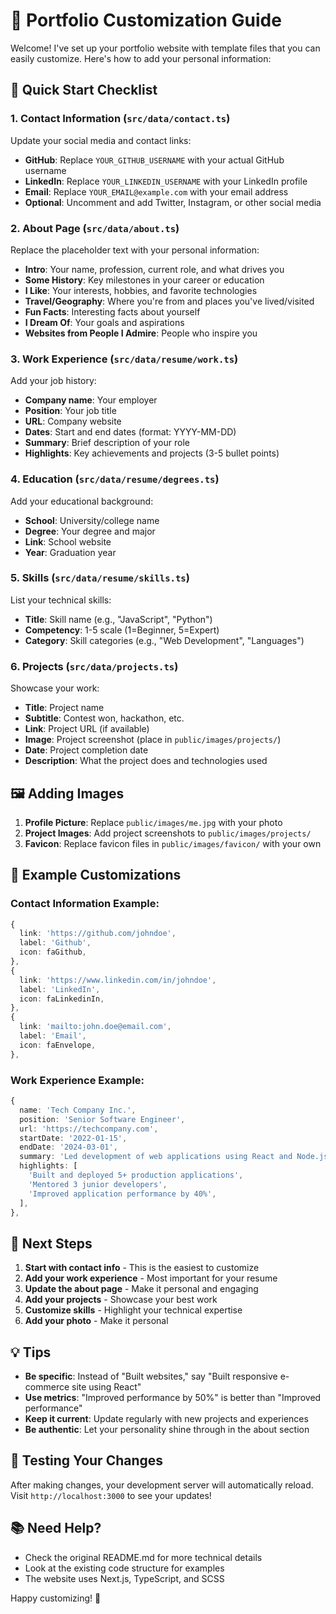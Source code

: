 # 🎨 Portfolio Customization Guide

Welcome! I've set up your portfolio website with template files that you can easily customize. Here's how to add your personal information:

## 📝 Quick Start Checklist

### 1. Contact Information (`src/data/contact.ts`)
Update your social media and contact links:
- **GitHub**: Replace `YOUR_GITHUB_USERNAME` with your actual GitHub username
- **LinkedIn**: Replace `YOUR_LINKEDIN_USERNAME` with your LinkedIn profile
- **Email**: Replace `YOUR_EMAIL@example.com` with your email address
- **Optional**: Uncomment and add Twitter, Instagram, or other social media

### 2. About Page (`src/data/about.ts`)
Replace the placeholder text with your personal information:
- **Intro**: Your name, profession, current role, and what drives you
- **Some History**: Key milestones in your career or education
- **I Like**: Your interests, hobbies, and favorite technologies
- **Travel/Geography**: Where you're from and places you've lived/visited
- **Fun Facts**: Interesting facts about yourself
- **I Dream Of**: Your goals and aspirations
- **Websites from People I Admire**: People who inspire you

### 3. Work Experience (`src/data/resume/work.ts`)
Add your job history:
- **Company name**: Your employer
- **Position**: Your job title
- **URL**: Company website
- **Dates**: Start and end dates (format: YYYY-MM-DD)
- **Summary**: Brief description of your role
- **Highlights**: Key achievements and projects (3-5 bullet points)

### 4. Education (`src/data/resume/degrees.ts`)
Add your educational background:
- **School**: University/college name
- **Degree**: Your degree and major
- **Link**: School website
- **Year**: Graduation year

### 5. Skills (`src/data/resume/skills.ts`)
List your technical skills:
- **Title**: Skill name (e.g., "JavaScript", "Python")
- **Competency**: 1-5 scale (1=Beginner, 5=Expert)
- **Category**: Skill categories (e.g., "Web Development", "Languages")

### 6. Projects (`src/data/projects.ts`)
Showcase your work:
- **Title**: Project name
- **Subtitle**: Contest won, hackathon, etc.
- **Link**: Project URL (if available)
- **Image**: Project screenshot (place in `public/images/projects/`)
- **Date**: Project completion date
- **Description**: What the project does and technologies used

## 🖼️ Adding Images

1. **Profile Picture**: Replace `public/images/me.jpg` with your photo
2. **Project Images**: Add project screenshots to `public/images/projects/`
3. **Favicon**: Replace favicon files in `public/images/favicon/` with your own

## 🎯 Example Customizations

### Contact Information Example:
```typescript
{
  link: 'https://github.com/johndoe',
  label: 'Github',
  icon: faGithub,
},
{
  link: 'https://www.linkedin.com/in/johndoe',
  label: 'LinkedIn',
  icon: faLinkedinIn,
},
{
  link: 'mailto:john.doe@email.com',
  label: 'Email',
  icon: faEnvelope,
},
```

### Work Experience Example:
```typescript
{
  name: 'Tech Company Inc.',
  position: 'Senior Software Engineer',
  url: 'https://techcompany.com',
  startDate: '2022-01-15',
  endDate: '2024-03-01',
  summary: 'Led development of web applications using React and Node.js',
  highlights: [
    'Built and deployed 5+ production applications',
    'Mentored 3 junior developers',
    'Improved application performance by 40%',
  ],
},
```

## 🚀 Next Steps

1. **Start with contact info** - This is the easiest to customize
2. **Add your work experience** - Most important for your resume
3. **Update the about page** - Make it personal and engaging
4. **Add your projects** - Showcase your best work
5. **Customize skills** - Highlight your technical expertise
6. **Add your photo** - Make it personal

## 💡 Tips

- **Be specific**: Instead of "Built websites," say "Built responsive e-commerce site using React"
- **Use metrics**: "Improved performance by 50%" is better than "Improved performance"
- **Keep it current**: Update regularly with new projects and experiences
- **Be authentic**: Let your personality shine through in the about section

## 🔧 Testing Your Changes

After making changes, your development server will automatically reload. Visit `http://localhost:3000` to see your updates!

## 📚 Need Help?

- Check the original README.md for more technical details
- Look at the existing code structure for examples
- The website uses Next.js, TypeScript, and SCSS

Happy customizing! 🎉


